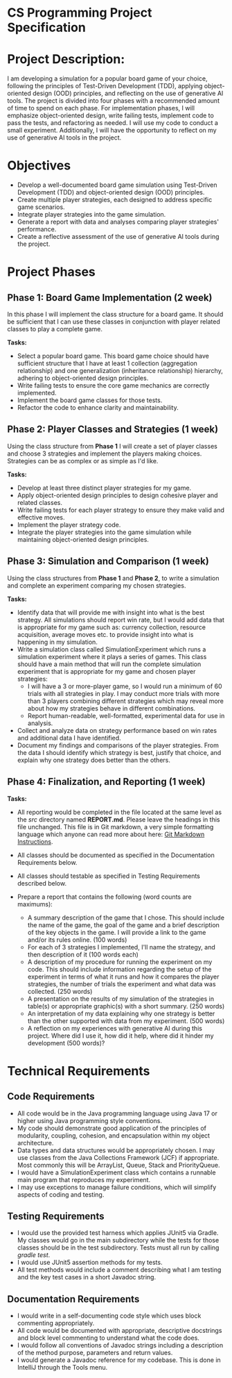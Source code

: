 #  CS Programming Project Specification


# Project Description:
I am developing a simulation for a popular board game of your choice, following 
the principles of Test-Driven Development (TDD), applying object-oriented design (OOD) 
principles, and reflecting on the use of generative AI tools. The project is divided 
into four phases with a recommended amount of time to spend on each phase.  For 
implementation phases, I will emphasize object-oriented design, write failing tests, 
implement code to pass the tests, and refactoring as needed.  I will use my code
to conduct a small experiment.  Additionally, I will have the opportunity to reflect 
on my use of generative AI tools in the project.

# Objectives
- Develop a well-documented board game simulation using Test-Driven Development (TDD) and 
object-oriented design (OOD) principles.
- Create multiple player strategies, each designed to address specific game scenarios.
- Integrate player strategies into the game simulation.
- Generate a report with data and analyses comparing player strategies' performance.
- Create a reflective assessment of the use of generative AI tools during the project.

# Project Phases

## Phase 1: Board Game Implementation (2 week)

In this phase I will implement the class structure for a board game.  It should be sufficient that I can
use these classes in conjunction with player related classes to play a complete game.

**Tasks:**
- Select a popular board game. This board game choice should have sufficient structure that I have at least 1 collection 
(aggregation relationship) and one generalization (inheritance relationship) hierarchy, adhering to object-oriented 
design principles. 
- Write failing tests to ensure the core game mechanics are correctly implemented.
- Implement the board game classes for those tests.
- Refactor the code to enhance clarity and maintainability.

## Phase 2: Player Classes and Strategies (1 week)

Using the class structure from **Phase 1** I will create a set of player classes and choose 3 strategies and implement the players
making choices.  Strategies can be as complex or as simple as I'd like.

**Tasks:**
-	Develop at least three distinct player strategies for my game.
-	Apply object-oriented design principles to design cohesive player and related classes.
-	Write failing tests for each player strategy to ensure they make valid and effective moves.
-	Implement the player strategy code.
- Integrate the player strategies into the game simulation while maintaining object-oriented design principles.

## Phase 3: Simulation and Comparison (1 week)

Using the class structures from **Phase 1** and **Phase 2**, to write a simulation and complete an experiment comparing my chosen strategies.

**Tasks:**
- Identify data that will provide me with insight into what is the best strategy.  All
simulations should report win rate, but I would add data that is appropriate for my game such as: currency collection, 
resource acquisition, average moves etc. to provide insight into what is happening in my simulation.
- Write a simulation class called SimulationExperiment which runs a simulation experiment where it plays
a series of games.  This class should have a main method that will run the complete simulation experiment
that is appropriate for my game and chosen player strategies:
  - I will have a 3 or more-player game, so I  would run a minimum of 60 trials with all strategies in play.  I may 
  conduct more trials with more than 3 players combining different strategies which may reveal more about how my 
  strategies behave in different combinations.
  - Report human-readable, well-formatted, experimental data for use in analysis. 
- Collect and analyze data on strategy performance based on win rates and additional data I have identified.
- Document my findings and comparisons of the player strategies. From the data I should identify which strategy 
is best, justify that choice, and explain why one strategy does better than the others.

## Phase 4: Finalization, and Reporting (1 week) 

**Tasks:**
- All reporting would be completed in the file located at the same level as the _src_ directory named **REPORT.md**. Please
leave the headings in this file unchanged.  This file is in Git markdown, a very 
simple formatting language which anyone can read more about here: 
[Git Markdown Instructions](https://docs.github.com/en/get-started/writing-on-github/getting-started-with-writing-and-formatting-on-github/basic-writing-and-formatting-syntax).

- All classes should be documented as specified in the Documentation Requirements below.
- All classes should testable as specified in Testing Requirements described below.
- Prepare a report that contains the following (word counts are maximums): 
  - A summary description of the game that I chose.  This should include the name of the game, the goal of the 
  game and a brief description of the key objects in the game.  I will provide a link to the game and/or its rules online. (100 words)
  - For each of 3 strategies I implemented, I'll name the strategy, and then description of it (100 words each) 
  - A description of my procedure for running the experiment on my code. This should include information 
  regarding the setup of the experiment in terms of what it runs and how it compares the player strategies, 
  the number of trials the experiment and what data was collected. (250 words)
  - A presentation on the results of my simulation of the strategies in table(s) or appropriate graphic(s) with 
  a short summary. (250 words)
  - An interpretation of my data explaining why one strategy is better than the other supported with data 
  from my experiment. (500 words)
  - A reflection on my experiences with generative AI during this project.  Where did I use it, how did it help, 
  where did it hinder my development (500 words)?  

# Technical Requirements

## Code Requirements
- All code would be in the Java programming language using Java 17 or higher using Java programming style conventions.
- My code should demonstrate good application of the principles of modularity, coupling, cohesion, and encapsulation within my object architecture.
- Data types and data structures would be appropriately chosen.  I may use classes from the Java Collections Framework (JCF) if appropriate.  Most commonly this will be ArrayList, Queue, Stack and PriorityQueue. 
- I would have a  SimulationExperiment class which contains a runnable main program that reproduces my experiment.
- I may use exceptions to manage failure conditions, which will simplify aspects of coding and testing.

## Testing Requirements
- I would use the provided test harness which applies JUnit5 via Gradle.  My classes would go in the main subdirectory
while the tests for those classes should be in the test subdirectory.   Tests must all run by calling _gradle test_.
- I would use JUnit5 assertion methods for my tests.
- All test methods would include a comment describing what I am testing and the key test cases in a short Javadoc string.

## Documentation Requirements
- I would write in a self-documenting code style which uses block commenting appropriately.
- All code would be documented with appropriate, descriptive docstrings and block level commenting to understand what the code does.
- I would follow all conventions of Javadoc strings including a description of the method purpose, parameters and return values.
- I would generate a Javadoc reference for my codebase.  This is done in IntelliJ through the Tools menu.


